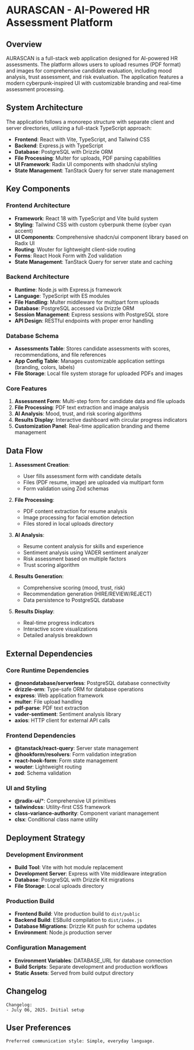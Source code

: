 # AURASCAN - AI-Powered HR Assessment Platform

## Overview

AURASCAN is a full-stack web application designed for AI-powered HR assessments. The platform allows users to upload resumes (PDF format) and images for comprehensive candidate evaluation, including mood analysis, trust assessment, and risk evaluation. The application features a modern cyberpunk-inspired UI with customizable branding and real-time assessment processing.

## System Architecture

The application follows a monorepo structure with separate client and server directories, utilizing a full-stack TypeScript approach:

- **Frontend**: React with Vite, TypeScript, and Tailwind CSS
- **Backend**: Express.js with TypeScript
- **Database**: PostgreSQL with Drizzle ORM
- **File Processing**: Multer for uploads, PDF parsing capabilities
- **UI Framework**: Radix UI components with shadcn/ui styling
- **State Management**: TanStack Query for server state management

## Key Components

### Frontend Architecture
- **Framework**: React 18 with TypeScript and Vite build system
- **Styling**: Tailwind CSS with custom cyberpunk theme (cyber cyan accent)
- **UI Components**: Comprehensive shadcn/ui component library based on Radix UI
- **Routing**: Wouter for lightweight client-side routing
- **Forms**: React Hook Form with Zod validation
- **State Management**: TanStack Query for server state and caching

### Backend Architecture
- **Runtime**: Node.js with Express.js framework
- **Language**: TypeScript with ES modules
- **File Handling**: Multer middleware for multipart form uploads
- **Database**: PostgreSQL accessed via Drizzle ORM
- **Session Management**: Express sessions with PostgreSQL store
- **API Design**: RESTful endpoints with proper error handling

### Database Schema
- **Assessments Table**: Stores candidate assessments with scores, recommendations, and file references
- **App Config Table**: Manages customizable application settings (branding, colors, labels)
- **File Storage**: Local file system storage for uploaded PDFs and images

### Core Features
1. **Assessment Form**: Multi-step form for candidate data and file uploads
2. **File Processing**: PDF text extraction and image analysis
3. **AI Analysis**: Mood, trust, and risk scoring algorithms
4. **Results Display**: Interactive dashboard with circular progress indicators
5. **Customization Panel**: Real-time application branding and theme management

## Data Flow

1. **Assessment Creation**:
   - User fills assessment form with candidate details
   - Files (PDF resume, image) are uploaded via multipart form
   - Form validation using Zod schemas

2. **File Processing**:
   - PDF content extraction for resume analysis
   - Image processing for facial emotion detection
   - Files stored in local uploads directory

3. **AI Analysis**:
   - Resume content analysis for skills and experience
   - Sentiment analysis using VADER sentiment analyzer
   - Risk assessment based on multiple factors
   - Trust scoring algorithm

4. **Results Generation**:
   - Comprehensive scoring (mood, trust, risk)
   - Recommendation generation (HIRE/REVIEW/REJECT)
   - Data persistence to PostgreSQL database

5. **Results Display**:
   - Real-time progress indicators
   - Interactive score visualizations
   - Detailed analysis breakdown

## External Dependencies

### Core Runtime Dependencies
- **@neondatabase/serverless**: PostgreSQL database connectivity
- **drizzle-orm**: Type-safe ORM for database operations
- **express**: Web application framework
- **multer**: File upload handling
- **pdf-parse**: PDF text extraction
- **vader-sentiment**: Sentiment analysis library
- **axios**: HTTP client for external API calls

### Frontend Dependencies
- **@tanstack/react-query**: Server state management
- **@hookform/resolvers**: Form validation integration
- **react-hook-form**: Form state management
- **wouter**: Lightweight routing
- **zod**: Schema validation

### UI and Styling
- **@radix-ui/***: Comprehensive UI primitives
- **tailwindcss**: Utility-first CSS framework
- **class-variance-authority**: Component variant management
- **clsx**: Conditional class name utility

## Deployment Strategy

### Development Environment
- **Build Tool**: Vite with hot module replacement
- **Development Server**: Express with Vite middleware integration
- **Database**: PostgreSQL with Drizzle Kit migrations
- **File Storage**: Local uploads directory

### Production Build
- **Frontend Build**: Vite production build to `dist/public`
- **Backend Build**: ESBuild compilation to `dist/index.js`
- **Database Migrations**: Drizzle Kit push for schema updates
- **Environment**: Node.js production server

### Configuration Management
- **Environment Variables**: DATABASE_URL for database connection
- **Build Scripts**: Separate development and production workflows
- **Static Assets**: Served from build output directory

## Changelog

```
Changelog:
- July 06, 2025. Initial setup
```

## User Preferences

```
Preferred communication style: Simple, everyday language.
```